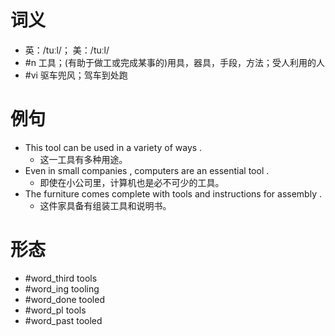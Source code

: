 # 词义
- 英：/tuːl/； 美：/tuːl/
- #n 工具；(有助于做工或完成某事的)用具，器具，手段，方法；受人利用的人
- #vi 驱车兜风；驾车到处跑
# 例句
- This tool can be used in a variety of ways .
	- 这一工具有多种用途。
- Even in small companies , computers are an essential tool .
	- 即使在小公司里，计算机也是必不可少的工具。
- The furniture comes complete with tools and instructions for assembly .
	- 这件家具备有组装工具和说明书。
# 形态
- #word_third tools
- #word_ing tooling
- #word_done tooled
- #word_pl tools
- #word_past tooled
